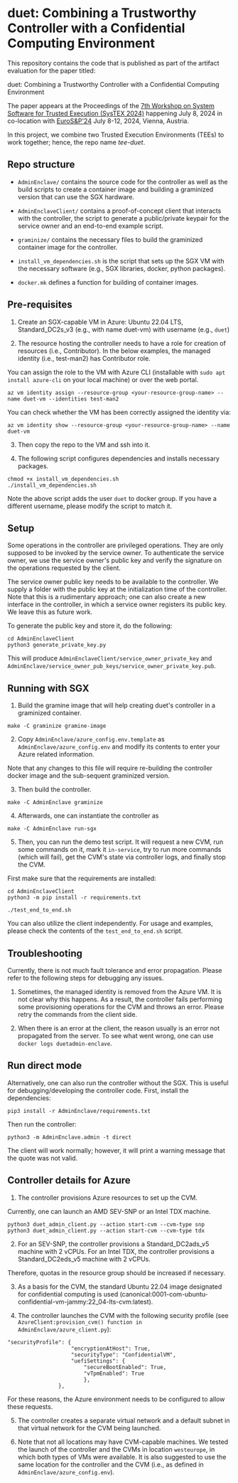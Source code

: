 # duet: Combining a Trustworthy Controller with a Confidential Computing Environment

This repository contains the code that is published as part of the artifact evaluation for the paper titled:

duet: Combining a Trustworthy Controller with a Confidential Computing Environment

The paper appears at the Proceedings of the [7th Workshop on System Software for Trusted Execution (SysTEX 2024)](https://systex24.github.io) happening July 8, 2024 in co-location with [EuroS&P'24](https://eurosp2024.ieee-security.org/) July 8-12, 2024, Vienna, Austria.

In this project, we combine two Trusted Execution Environments (TEEs) to work together; hence, the repo name *tee-duet*.

## Repo structure

- `AdminEnclave/` contains the source code for the controller as well as the build scripts to create a container image and building a graminized version that can use the SGX hardware.

- `AdminEnclaveClient/` contains a proof-of-concept client that interacts with the controller, the script to generate a public/private keypair for the service owner and an end-to-end example script.

- `graminize/` contains the necessary files to build the graminized container image for the controller.

- `install_vm_dependencies.sh` is the script that sets up the SGX VM with the necessary software (e.g., SGX libraries, docker, python packages).

- `docker.mk` defines a function for building of container images.

## Pre-requisites

1. Create an SGX-capable VM in Azure: Ubuntu 22.04 LTS, Standard_DC2s_v3 (e.g., with name duet-vm) with username (e.g., `duet`)

2. The resource hosting the controller needs to have a role for creation of resources (i.e., Contributor).
In the below examples, the managed identity (i.e., test-man2) has Contributor role.

You can assign the role to the VM with Azure CLI (installable with `sudo apt install azure-cli` on your local machine) or over the web portal.

```
az vm identity assign --resource-group <your-resource-group-name> --name duet-vm --identities test-man2
```

You can check whether the VM has been correctly assigned the identity via:
```
az vm identity show --resource-group <your-resource-group-name> --name duet-vm
```

3. Then copy the repo to the VM and ssh into it.

4. The following script configures dependencies and installs necessary packages.

```
chmod +x install_vm_dependencies.sh
./install_vm_dependencies.sh
```
Note the above script adds the user `duet` to docker group. If you have a different username, please modify the script to match it.

## Setup

Some operations in the controller are privileged operations. They are only supposed to be invoked by the service owner. To authenticate the service owner, we use the service owner's public key and verify the signature on the operations requested by the client.

The service owner public key needs to be available to the controller. We supply a folder with the public key at the initialization time of the controller. Note that this is a rudimentary approach; one can also create a new interface in the controller, in which a service owner registers its public key. We leave this as future work.

To generate the public key and store it, do the following:

```
cd AdminEnclaveClient
python3 generate_private_key.py
```

This will produce `AdminEnclaveClient/service_owner_private_key` and `AdminEnclave/service_owner_pub_keys/service_owner_private_key.pub`.

## Running with SGX

1. Build the gramine image that will help creating duet's controller in a graminized container.

```
make -C graminize gramine-image
```

2. Copy `AdminEnclave/azure_config.env.template` as `AdminEnclave/azure_config.env` and modify its contents to enter your Azure related information.

Note that any changes to this file will require re-building the controller docker image and the sub-sequent graminized version.

3. Then build the controller.

```
make -C AdminEnclave graminize
```

4. Afterwards, one can instantiate the controller as

```
make -C AdminEnclave run-sgx
```

5. Then, you can run the demo test script. It will request a new CVM, run some commands on it, mark it `in-service`, try to run more commands (which will fail), get the CVM's state via controller logs, and finally stop the CVM.

First make sure that the requirements are installed:

```
cd AdminEnclaveClient
python3 -m pip install -r requirements.txt
```
```
./test_end_to_end.sh
```

You can also utilize the client independently. For usage and examples, please check the contents of the `test_end_to_end.sh` script.

## Troubleshooting

Currently, there is not much fault tolerance and error propagation. Please refer to the following steps for debugging any issues.

1. Sometimes, the managed identity is removed from the Azure VM. It is not clear why this happens. 
As a result, the controller fails performing some provisioning operations for the CVM and throws an error.
Please retry the commands from the client side.

2. When there is an error at the client, the reason usually is an error not propagated from the server. 
To see what went wrong, one can use `docker logs duetadmin-enclave`.

## Run direct mode

Alternatively, one can also run the controller without the SGX. This is useful for debugging/developing the controller code.
First, install the dependencies:

```
pip3 install -r AdminEnclave/requirements.txt
```

Then run the controller:

```
python3 -m AdminEnclave.admin -t direct
```

The client will work normally; however, it will print a warning message that the quote was not valid.

## Controller details for Azure

1. The controller provisions Azure resources to set up the CVM.

Currently, one can launch an AMD SEV-SNP or an Intel TDX machine.

```
python3 duet_admin_client.py --action start-cvm --cvm-type snp
python3 duet_admin_client.py --action start-cvm --cvm-type tdx
```

2. For an SEV-SNP, the controller provisions a Standard_DC2ads_v5 machine with 2 vCPUs.
For an Intel TDX, the controller provisions a Standard_DC2eds_v5 machine with 2 vCPUs.

Therefore, quotas in the resource group should be increased if necessary.

3. As a basis for the CVM, the standard Ubuntu 22.04 image designated for confidential computing is used (canonical:0001-com-ubuntu-confidential-vm-jammy:22_04-lts-cvm:latest).

4. The controller launches the CVM with the following security profile (see `AzureClient:provision_cvm() function in AdminEnclave/azure_client.py`):

```
"securityProfile": {
                    "encryptionAtHost": True,
                    "securityType": "ConfidentialVM",
                    "uefiSettings": {
                        "secureBootEnabled": True, 
                        "vTpmEnabled": True
                        },
                },
```

For these reasons, the Azure environment needs to be configured to allow these requests.

5. The controller creates a separate virtual network and a default subnet in that virtual network for the CVM being launched.

6. Note that not all locations may have CVM-capable machines.
We tested the launch of the controller and the CVMs in location `westeurope`, in which both types of VMs were available.
It is also suggested to use the same location for the controller and the CVM (i.e., as defined in `AdminEnclave/azure_config.env`).